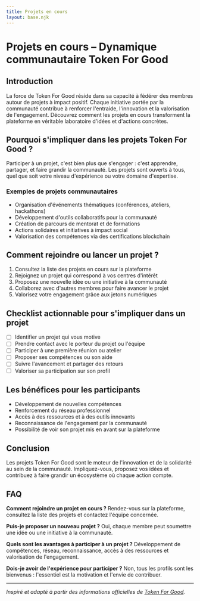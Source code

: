 ```yaml
---
title: Projets en cours
layout: base.njk
---
```


# Projets en cours – Dynamique communautaire Token For Good

## Introduction

La force de Token For Good réside dans sa capacité à fédérer des membres autour de projets à impact positif. Chaque initiative portée par la communauté contribue à renforcer l'entraide, l'innovation et la valorisation de l'engagement. Découvrez comment les projets en cours transforment la plateforme en véritable laboratoire d'idées et d'actions concrètes.

## Pourquoi s'impliquer dans les projets Token For Good ?

Participer à un projet, c'est bien plus que s'engager : c'est apprendre, partager, et faire grandir la communauté. Les projets sont ouverts à tous, quel que soit votre niveau d'expérience ou votre domaine d'expertise.

### Exemples de projets communautaires

- Organisation d'événements thématiques (conférences, ateliers, hackathons)
- Développement d'outils collaboratifs pour la communauté
- Création de parcours de mentorat et de formations
- Actions solidaires et initiatives à impact social
- Valorisation des compétences via des certifications blockchain

## Comment rejoindre ou lancer un projet ?

1. Consultez la liste des projets en cours sur la plateforme
2. Rejoignez un projet qui correspond à vos centres d'intérêt
3. Proposez une nouvelle idée ou une initiative à la communauté
4. Collaborez avec d'autres membres pour faire avancer le projet
5. Valorisez votre engagement grâce aux jetons numériques

## Checklist actionnable pour s'impliquer dans un projet

- [ ] Identifier un projet qui vous motive
- [ ] Prendre contact avec le porteur du projet ou l'équipe
- [ ] Participer à une première réunion ou atelier
- [ ] Proposer ses compétences ou son aide
- [ ] Suivre l'avancement et partager des retours
- [ ] Valoriser sa participation sur son profil

## Les bénéfices pour les participants

- Développement de nouvelles compétences
- Renforcement du réseau professionnel
- Accès à des ressources et à des outils innovants
- Reconnaissance de l'engagement par la communauté
- Possibilité de voir son projet mis en avant sur la plateforme

## Conclusion

Les projets Token For Good sont le moteur de l'innovation et de la solidarité au sein de la communauté. Impliquez-vous, proposez vos idées et contribuez à faire grandir un écosystème où chaque action compte.

## FAQ

**Comment rejoindre un projet en cours ?**
Rendez-vous sur la plateforme, consultez la liste des projets et contactez l'équipe concernée.

**Puis-je proposer un nouveau projet ?**
Oui, chaque membre peut soumettre une idée ou une initiative à la communauté.

**Quels sont les avantages à participer à un projet ?**
Développement de compétences, réseau, reconnaissance, accès à des ressources et valorisation de l'engagement.

**Dois-je avoir de l'expérience pour participer ?**
Non, tous les profils sont les bienvenus : l'essentiel est la motivation et l'envie de contribuer.

---

*Inspiré et adapté à partir des informations officielles de [Token For Good](https://t4g-public.webflow.io/).* 